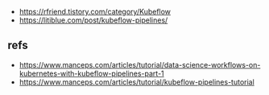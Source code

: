 * https://rfriend.tistory.com/category/Kubeflow
* https://litiblue.com/post/kubeflow-pipelines/



## refs ##

* https://www.manceps.com/articles/tutorial/data-science-workflows-on-kubernetes-with-kubeflow-pipelines-part-1
* https://www.manceps.com/articles/tutorial/kubeflow-pipelines-tutorial
